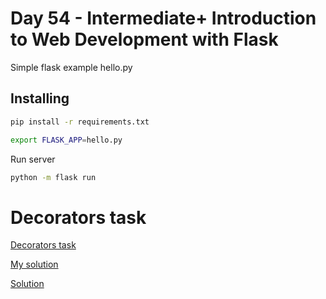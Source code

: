 # Day 54 - Intermediate+ Introduction to Web Development with Flask

Simple flask example hello.py

## Installing
```sh
pip install -r requirements.txt
```

```sh
export FLASK_APP=hello.py
```

Run server
```sh
python -m flask run
```

# Decorators task
[Decorators task](https://repl.it/@appbrewery/day-54-1-exercise#README.md)

[My solution](main.py)

[Solution](https://repl.it/@appbrewery/day-54-1-solution#main.py)